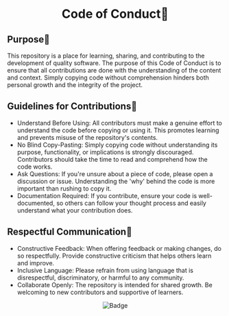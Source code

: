 <h1 align="center">Code of Conduct📝</h1>

## Purpose🚀
This repository is a place for learning, sharing, and contributing to the development of quality software. The purpose of this Code of Conduct is to ensure that all contributions are done with the understanding of the content and context. Simply copying code without comprehension hinders both personal growth and the integrity of the project.

## Guidelines for Contributions📰
* Understand Before Using: All contributors must make a genuine effort to understand the code before copying or using it. This promotes learning and prevents misuse of the repository's contents.
* No Blind Copy-Pasting: Simply copying code without understanding its purpose, functionality, or implications is strongly discouraged. Contributors should take the time to read and comprehend how the code works.
* Ask Questions: If you're unsure about a piece of code, please open a discussion or issue. Understanding the 'why' behind the code is more important than rushing to copy it.
* Documentation Required: If you contribute, ensure your code is well-documented, so others can follow your thought process and easily understand what your contribution does.

## Respectful Communication🥰
* Constructive Feedback: When offering feedback or making changes, do so respectfully. Provide constructive criticism that helps others learn and improve.
* Inclusive Language: Please refrain from using language that is disrespectful, discriminatory, or harmful to any community.
* Collaborate Openly: The repository is intended for shared growth. Be welcoming to new contributors and supportive of learners.

<div align="middle">

![Badge](https://img.shields.io/badge/Developed%20By-Avijit_Jana-blueviolet?style=for-the-badge)

</div>